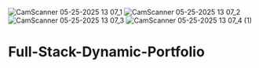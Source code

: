 ![CamScanner 05-25-2025 13 07_1](https://github.com/user-attachments/assets/79869cdf-add9-481f-871d-5957586fcc70)
![CamScanner 05-25-2025 13 07_2](https://github.com/user-attachments/assets/e26a9ed2-916d-4950-b8bd-5942c7a30e11)
![CamScanner 05-25-2025 13 07_3](https://github.com/user-attachments/assets/d9e1a357-35d6-4129-ad2c-001428677989)
![CamScanner 05-25-2025 13 07_4 (1)](https://github.com/user-attachments/assets/a3f05855-e2ff-4979-a912-af6501868810)
# Full-Stack-Dynamic-Portfolio
